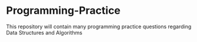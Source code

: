 # Programming-Practice
This repository will contain many programming practice questions regarding Data Structures and Algorithms
